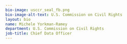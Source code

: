 ```yaml
---
bio-image: usccr_seal_fb.png
bio-image-alt-text: U.S. Commission on Civil Rights
layout: bio
name: Michele Yorkman-Ramey
department: U.S. Commission on Civil Rights
job-title: Chief Data Officer
---
```

